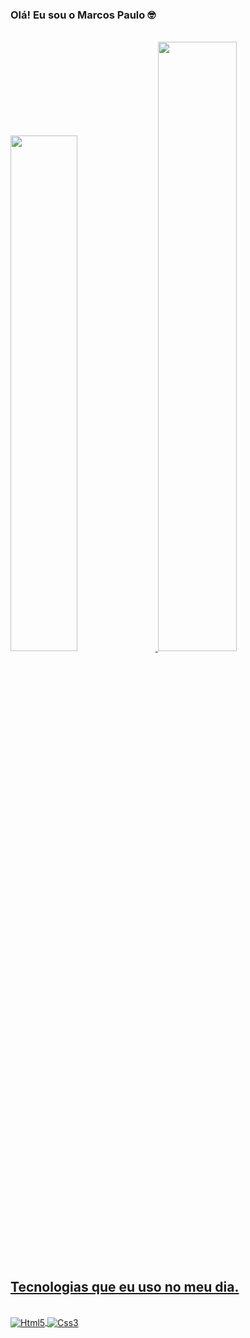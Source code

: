 ### Olá! Eu sou o Marcos Paulo 🤓

 <div style="display : inline_block"><br/>
  <a href="https://github.com/marcos2709paulo">
  <img width="46%" src="https://github-readme-stats.vercel.app/api?username=marcos2709paulo&show_icons=true&theme=dark&include_all_commits=true&count_private=true"/>
  <img width="50%" src="https://github-readme-stats.vercel.app/api/top-langs/?username=marcos2709paulo&layout=compact&langs_count=16&theme=dark"/>
</div>


## Tecnologias que eu uso no meu dia.

<div style="display : inline_block"><br/>
    <img align="center" alt="Html5" src= "https://img.shields.io/badge/HTML5-E34F26?style=for-the-badge&logo=html5&logoColor=white">
    <img align="center" alt="Css3" src= "https://img.shields.io/badge/CSS3-1572B6?style=for-the-badge&logo=css3&logoColor=white">
  
  


